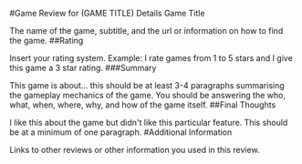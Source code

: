 #Game Review for (GAME TITLE)
Details
Game Title

The name of the game, subtitle, and the url or information on how to find the game.
##Rating

Insert your rating system. Example: I rate games from 1 to 5 stars and I give this game a 3 star rating.
###Summary

This game is about... this should be at least 3-4 paragraphs summarising the gameplay mechanics of the game. You should be answering the who, what, when, where, why, and how of the game itself.
##Final Thoughts

I like this about the game but didn't like this particular feature. This should be at a minimum of one paragraph.
#Additional Information

Links to other reviews or other information you used in this review.
